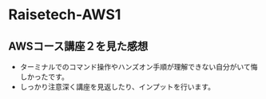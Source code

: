 # Raisetech-AWS1
## AWSコース講座２を見た感想

* ターミナルでのコマンド操作やハンズオン手順が理解できない自分がいて悔しかったです。
* しっかり注意深く講座を見返したり、インプットを行います。
